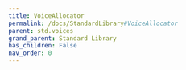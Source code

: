 ```yaml
---
title: VoiceAllocator
permalink: /docs/StandardLibrary#VoiceAllocator
parent: std.voices
grand_parent: Standard Library
has_children: False
nav_order: 0
---
```

